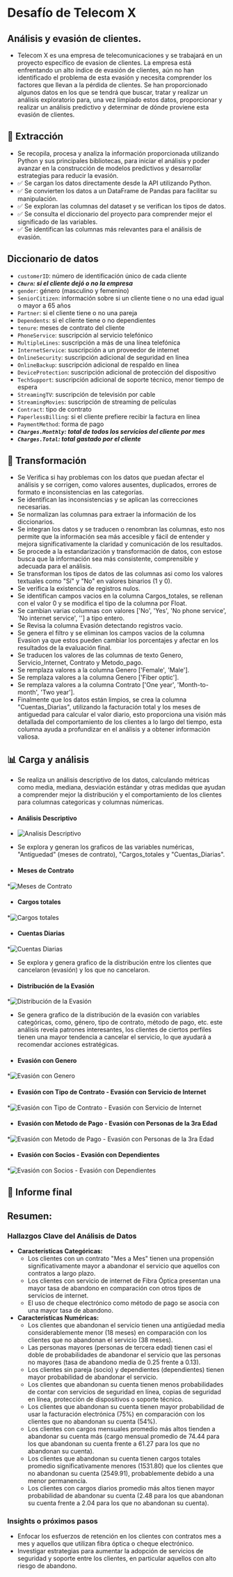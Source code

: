 # Desafío de Telecom X

## Análisis y evasión de clientes.

* Telecom X es una empresa de telecomunicaciones y se trabajará en un proyecto específico de evasion de clientes. La empresa está enfrentando un alto índice de evasión de clientes, aún no han identificado el problema de esta evasión y necesita comprender los factores que llevan a la pérdida de clientes. Se han proporcionado algunos datos en los que se tendrá que buscar, tratar y realizar un análisis exploratorio para, una vez limpiado estos datos, proporcionar y realizar un análisis predictivo y determinar de dónde proviene esta evasión de clientes.

## 📌 Extracción

* Se recopila, procesa y analiza la información proporcionada utilizando Python y sus principales bibliotecas, para iniciar el análisis y poder avanzar en la construcción de modelos predictivos y desarrollar estrategias para reducir la evasión.
* ✅ Se cargan los datos directamente desde la API utilizando Python.
* ✅ Se convierten los datos a un DataFrame de Pandas para facilitar su manipulación.
* ✅ Se exploran las columnas del dataset y se verifican los tipos de datos.
* ✅ Se consulta el diccionario del proyecto para comprender mejor el significado de las variables.
* ✅ Se identifican las columnas más relevantes para el análisis de evasión.

 ## Diccionario de datos

- `customerID`: número de identificación único de cada cliente
- ***`Churn`: si el cliente dejó o no la empresa***
- `gender`: género (masculino y femenino)
- `SeniorCitizen`: información sobre si un cliente tiene o no una edad igual o mayor a 65 años
- `Partner`: si el cliente tiene o no una pareja
- `Dependents`: si el cliente tiene o no dependientes
- `tenure`: meses de contrato del cliente
- `PhoneService`: suscripción al servicio telefónico
- `MultipleLines`: suscripción a más de una línea telefónica
- `InternetService`: suscripción a un proveedor de internet
- `OnlineSecurity`: suscripción adicional de seguridad en línea
- `OnlineBackup`: suscripción adicional de respaldo en línea
- `DeviceProtection`: suscripción adicional de protección del dispositivo
- `TechSupport`: suscripción adicional de soporte técnico, menor tiempo de espera
- `StreamingTV`: suscripción de televisión por cable
- `StreamingMovies`: suscripción de streaming de películas
- `Contract`: tipo de contrato
- `PaperlessBilling`: si el cliente prefiere recibir la factura en línea
- `PaymentMethod`: forma de pago
- ***`Charges.Monthly`: total de todos los servicios del cliente por mes***
- ***`Charges.Total`: total gastado por el cliente***

## 🔧 Transformación

* Se Verifica si hay problemas con los datos que puedan afectar el análisis y se corrigen, como valores ausentes, duplicados, errores de formato e inconsistencias en las categorías.
* Se identifican las inconsistencias y se aplican las correcciones necesarias.
* Se normalizan las columnas para extraer la información de los diccionarios.
* Se integran los datos y se traducen o renombran las columnas, esto nos permite que la información sea más accesible y fácil de entender y mejora significativamente la claridad y comunicación de los resultados.
* Se procede a la estandarización y transformación de datos, con estose busca que la información sea más consistente, comprensible y adecuada para el análisis.
* Se transforman los tipos de datos de las columnas asi como los valores textuales como "Sí" y "No" en valores binarios (1 y 0).
* Se verifica la existencia de registros nulos.
* Se identifican campos vacios en la columna Cargos_totales, se rellenan con el valor 0 y se modifica el tipo de la columna por Float.
* Se cambian varias columnas con valores ['No', 'Yes', 'No phone service', 'No internet service', ''] a tipo entero.
* Se Revisa la columna Evasión detectando registros vacio.
* Se genera el filtro y se eliminan los campos vacios de la columna Evasion ya que estos pueden cambiar los porcentajes y afectar en los resultados de la evaluación final.
* Se traducen los valores de las columnas de texto Genero, Servicio_Internet, Contrato y Metodo_pago.
* Se remplaza valores a la columna Genero ['Female', 'Male'].
* Se remplaza valores a la columna Genero ['Fiber optic'].
* Se remplaza valores a la columna Contrato ['One year', 'Month-to-month', 'Two year'].
* Finalmente que los datos están limpios, se crea la columna "Cuentas_Diarias", utilizando la facturación total y los meses de antiguedad para calcular el valor diario, esto proporciona una visión más detallada del comportamiento de los clientes a lo largo del tiempo, esta columna ayuda a profundizar en el análisis y a obtener información valiosa.

## 📊 Carga y análisis
* Se realiza un análisis descriptivo de los datos, calculando métricas como media, mediana, desviación estándar y otras medidas que ayudan a comprender mejor la distribución y el comportamiento de los clientes para columnas categoricas y columnas númericas.
* #### Análisis Descriptivo
* ![Analisis Descriptivo](https://github.com/GabrielGitHub1709/Challenge_2_Telecom_X/blob/9a7482c14463dafcc792af90eea13785cab6f849/Reportes_y_Graficas/AnalisisDescriptivo.PNG)

* Se explora y generan los graficos de las variables numéricas, "Antiguedad" (meses de contrato), "Cargos_totales y "Cuentas_Diarias".
* #### Meses de Contrato
*![Meses de Contrato](https://github.com/GabrielGitHub1709/Challenge_2_Telecom_X/blob/9a7482c14463dafcc792af90eea13785cab6f849/Reportes_y_Graficas/MeseContrato.PNG)
* #### Cargos totales
*![Cargos totales](https://github.com/GabrielGitHub1709/Challenge_2_Telecom_X/blob/9a7482c14463dafcc792af90eea13785cab6f849/Reportes_y_Graficas/CargosTotales.PNG)
* #### Cuentas Diarias
*![Cuentas Diarias](https://github.com/GabrielGitHub1709/Challenge_2_Telecom_X/blob/9a7482c14463dafcc792af90eea13785cab6f849/Reportes_y_Graficas/CuentasDiarias.PNG)

* Se explora y genera grafico de la distribución entre los clientes que cancelaron (evasión) y los que no cancelaron.
* #### Distribución de la Evasión
*![Distribución de la Evasión](https://github.com/GabrielGitHub1709/Challenge_2_Telecom_X/blob/9a7482c14463dafcc792af90eea13785cab6f849/Reportes_y_Graficas/DistribucionEvasion.PNG)
* Se genera grafico de la distribución de la evasión con variables categóricas, como, género, tipo de contrato, método de pago, etc. este análisis revela patrones interesantes, los clientes de ciertos perfiles tienen una mayor tendencia a cancelar el servicio, lo que ayudará a recomendar acciones estratégicas.
* #### Evasión con Genero
*![Evasión con Genero](https://github.com/GabrielGitHub1709/Challenge_2_Telecom_X/blob/9a7482c14463dafcc792af90eea13785cab6f849/Reportes_y_Graficas/EvasionGenero.PNG)
* #### Evasión con Tipo de Contrato - Evasión con Servicio de Internet
*![Evasión con Tipo de Contrato - Evasión con Servicio de Internet](https://github.com/GabrielGitHub1709/Challenge_2_Telecom_X/blob/9a7482c14463dafcc792af90eea13785cab6f849/Reportes_y_Graficas/EvasionTipoContrato-ServInternet.PNG)
* #### Evasión con Metodo de Pago - Evasión con Personas de la 3ra Edad
*![Evasión con Metodo de Pago - Evasión con Personas de la 3ra Edad](https://github.com/GabrielGitHub1709/Challenge_2_Telecom_X/blob/9a7482c14463dafcc792af90eea13785cab6f849/Reportes_y_Graficas/EvasionMetPago-Persona3raEdad.PNG)
* #### Evasión con Socios - Evasión con Dependientes
*![Evasión con Socios - Evasión con Dependientes](https://github.com/GabrielGitHub1709/Challenge_2_Telecom_X/blob/9a7482c14463dafcc792af90eea13785cab6f849/Reportes_y_Graficas/EvasionSocios-Dependientes.PNG)

## 📄 Informe final

## Resumen:

### Hallazgos Clave del Análisis de Datos

*   **Características Categóricas:**
	* Los clientes con un contrato "Mes a Mes" tienen una propensión significativamente mayor a abandonar el servicio que aquellos con contratos a largo plazo.
	* Los clientes con servicio de internet de Fibra Óptica presentan una mayor tasa de abandono en comparación con otros tipos de servicios de internet.
	* El uso de cheque electrónico como método de pago se asocia con una mayor tasa de abandono.
*	**Características Numéricas:**
	*  Los clientes que abandonan el servicio tienen una antigüedad media considerablemente menor (18 meses) en comparación con los clientes que no abandonan el servicio (38 meses).
	* Las personas mayores (personas de tercera edad) tienen casi el doble de probabilidades de abandonar el servicio que las personas no mayores (tasa de abandono media de 0.25 frente a 0.13).
	*  Los clientes sin pareja (socio) y dependientes (dependientes) tienen mayor probabilidad de abandonar el servicio.
	* Los clientes que abandonan su cuenta tienen menos probabilidades de contar con servicios de seguridad en línea, copias de seguridad en línea, protección de dispositivos o soporte técnico.
	*  Los clientes que abandonan su cuenta tienen mayor probabilidad de usar la facturación electrónica (75%) en comparación con los clientes que no abandonan su cuenta (54%).
	* Los clientes con cargos mensuales promedio más altos tienden a abandonar su cuenta más (cargo mensual promedio de 74.44 para los que abandonan su cuenta frente a 61.27 para los que no abandonan su cuenta).
	* Los clientes que abandonan su cuenta tienen cargos totales promedio significativamente menores (1531.80) que los clientes que no abandonan su cuenta (2549.91), probablemente debido a una menor permanencia.
	* Los clientes con cargos diarios promedio más altos tienen mayor probabilidad de abandonar su cuenta (2.48 para los que abandonan su cuenta frente a 2.04 para los que no abandonan su cuenta).

### Insights o próximos pasos

* Enfocar los esfuerzos de retención en los clientes con contratos mes a mes y aquellos que utilizan fibra óptica o cheque electrónico.
* Investigar estrategias para aumentar la adopción de servicios de seguridad y soporte entre los clientes, en particular aquellos con alto riesgo de abandono.










